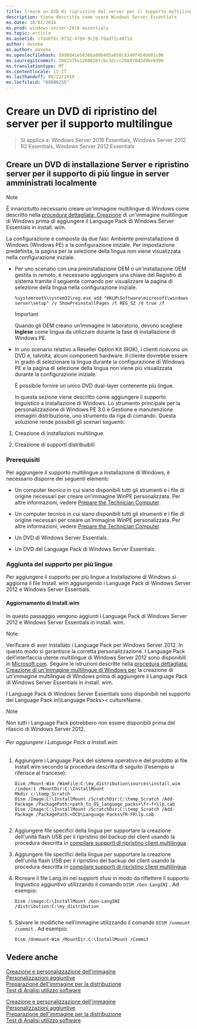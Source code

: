 ```yaml
---
title: Creare un DVD di ripristino del server per il supporto multilingue
description: Viene descritto come usare Windows Server Essentials
ms.date: 10/03/2016
ms.prod: windows-server-2016-essentials
ms.topic: article
ms.assetid: c7da0f6c-9732-4784-9c28-7dad72c4071d
author: daveba
ms.author: daveba
ms.openlocfilehash: 59d8d41e5836ba88b405a058c8340f454b081c06
ms.sourcegitcommit: 2082335e1260826fcbc3dccc208870d2d9be9306
ms.translationtype: MT
ms.contentlocale: it-IT
ms.lasthandoff: 08/22/2019
ms.locfileid: "69980255"
---
```

# <a name="create-a-server-recovery-dvd-for-multi-language-support"></a>Creare un DVD di ripristino del server per il supporto multilingue

>Si applica a: Windows Server 2016 Essentials, Windows Server 2012 R2 Essentials, Windows Server 2012 Essentials

##  <a name="BKMK_MLHeadedRecovery"></a>Creare un DVD di installazione Server e ripristino server per il supporto di più lingue in server amministrati localmente  
  
> [!NOTE]
>  È innanzitutto necessario creare un'immagine multilingue di Windows come descritto nella [procedura dettagliata: Creazione](https://technet.microsoft.com/library/jj126995) di un'immagine multilingue di Windows prima di aggiungere il Language Pack di Windows Server Essentials in install. wim.  
  
 La configurazione è composta da due fasi: Ambiente preinstallazione di Windows (Windows PE) e la configurazione iniziale. Per impostazione predefinita, la pagina per la selezione della lingua non viene visualizzata nella configurazione iniziale.  
  
- Per uno scenario con una preinstallazione OEM o un'installazione OEM gestita in remoto, è necessario aggiungere una chiave del Registro di sistema tramite il seguente comando per visualizzare la pagina di selezione della lingua nella configurazione iniziale.  
  
  ```  
  %systemroot%\system32\reg.exe add "HKLM\Software\microsoft\windows server\setup" /v ShowPreinstallPages /t REG_SZ /d true /f  
  ```  
  
  > [!IMPORTANT]
  >  Quando gli OEM creano un’immagine in laboratorio, devono scegliere **Inglese** come lingua da utilizzare durante la fase di installazione di Windows PE.  
  
- In uno scenario relativo a Reseller Option Kit (ROK), i clienti ricevono un DVD e, talvolta, alcuni componenti hardware. Il cliente dovrebbe essere in grado di selezionare la lingua durante la configurazione di Windows PE e la pagina di selezione della lingua non viene più visualizzata durante la configurazione iniziale.  
  
  È possibile fornire un unico DVD dual-layer contenente più lingue.  
  
  In questa sezione viene descritto come aggiungere il supporto linguistico a Installazione di Windows. Lo strumento principale per la personalizzazione di Windows PE 3.0 è Gestione e manutenzione immagini distribuzione, uno strumento da riga di comando. Questa soluzione rende possibili gli scenari seguenti:  
  
1.  Creazione di installazioni multilingue  
  
2.  Creazione di supporti distribuibili  
  
### <a name="prerequisites"></a>Prerequisiti  
 Per aggiungere il supporto multilingue a Installazione di Windows, è necessario disporre dei seguenti elementi:  
  

-   Un computer tecnico in cui siano disponibili tutti gli strumenti e i file di origine necessari per creare un’immagine WinPE personalizzata. Per altre informazioni, vedere [Prepare the Technician Computer](Prepare-the-Technician-Computer.md).  

-   Un computer tecnico in cui siano disponibili tutti gli strumenti e i file di origine necessari per creare un’immagine WinPE personalizzata. Per altre informazioni, vedere [Prepare the Technician Computer](../install/Prepare-the-Technician-Computer.md).  

  
-   Un DVD di Windows Server Essentials.  
  
-   Un DVD del Language Pack di Windows Server Essentials.  
  
###  <a name="BKMK_Steps"></a>Aggiunta del supporto per più lingue  
 Per aggiungere il supporto per più lingue a Installazione di Windows si aggiorna il file Install. wim aggiungendo i Language Pack di Windows Server 2012 e Windows Server Essentials.  
  
#### <a name="update-installwim"></a>Aggiornamento di Install.wim  
 In questo passaggio vengono aggiunti i Language Pack di Windows Server 2012 e Windows Server Essentials in install. wim.  
  
> [!NOTE]
>  Verificare di aver installato i Language Pack per Windows Server 2012. In questo modo si garantisce la corretta personalizzazione. I Language Pack dell'interfaccia utente multilingue di Windows Server 2012 sono disponibili in [Microsoft.com](https://www.microsoft.com/OEM/en/installation/downloads/Pages/technical-downloads.aspx). Seguire le istruzioni descritte nella [procedura dettagliata: Creazione di un'immagine multilingue di Windows per](https://technet.microsoft.com/library/jj126995.aspx) la creazione di un'immagine multilingue di Windows prima di aggiungere il Language Pack di Windows Server Essentials in install. wim.  
>   
>  I Language Pack di Windows Server Essentials sono disponibili nel supporto dei Language Pack in\\\Language Packs\>< cultureName.  
  
> [!NOTE]
>  Non tutti i Language Pack potrebbero non essere disponibili prima del rilascio di Windows Server 2012.  
  
###### <a name="to-add-language-packs-to-installwim"></a>Per aggiungere i Language Pack a Install.wim  
  
1.  Aggiungere i Language Pack del sistema operativo e del prodotto al file Install.wim secondo la procedura descritta di seguito (l’esempio si riferisce al francese):  
  
    ```  
    Dism /Mount-Wim /WimFile:C:\my_distribution\sources\install.wim /index:1 /MountDir:C:\InstallMount  
    Mkdir c:\temp_Scratch  
    Dism /Image:C:\InstallMount /ScratchDir:C:\temp_Scratch /Add-Package /PackagePath:<path_to_OS_language_packs>\fr-fr\lp.cab  
    Dism /Image:C:\InstallMount /ScratchDir:C:\temp_Scratch /Add-Package /PackagePath:<OCD\Language Packs\FR-FR\lp.cab  
  
    ```  
  

2.  Aggiungere file specifici della lingua per supportare la creazione dell'unità flash USB per il ripristino del backup del client usando la procedura descritta in [compilare supporti di ripristino client multilingua](Build-Multi-Language-Client-Restore-Media.md).  

2.  Aggiungere file specifici della lingua per supportare la creazione dell'unità flash USB per il ripristino del backup del client usando la procedura descritta in [compilare supporti di ripristino client multilingua](../install/Build-Multi-Language-Client-Restore-Media.md).  

  
3.  Ricreare il file Lang.ini nei supporti sfusi in modo da riflettere il supporto linguistico aggiuntivo utilizzando il comando `DISM /Gen-LangINI` . Ad esempio:  
  
    ```  
    Dism /image:C:\InstallMount /Gen-LangINI /distribution:C:\my_distribution  
  
    ```  
  
4.  Salvare le modifiche nell’immagine utilizzando il comando `DISM /unmount /commit` . Ad esempio:  
  
    ```  
    Dism /Unmount-Wim /MountDir:C:\InstallMount /Commit  
    ```  
  
## <a name="see-also"></a>Vedere anche  

 [Creazione e personalizzazione dell'immagine](Creating-and-Customizing-the-Image.md)   
 [Personalizzazioni aggiuntive](Additional-Customizations.md)   
 [Preparazione dell'immagine per la distribuzione](Preparing-the-Image-for-Deployment.md)   
 [Test di Analisi utilizzo software](Testing-the-Customer-Experience.md)

 [Creazione e personalizzazione dell'immagine](../install/Creating-and-Customizing-the-Image.md)   
 [Personalizzazioni aggiuntive](../install/Additional-Customizations.md)   
 [Preparazione dell'immagine per la distribuzione](../install/Preparing-the-Image-for-Deployment.md)   
 [Test di Analisi utilizzo software](../install/Testing-the-Customer-Experience.md)

